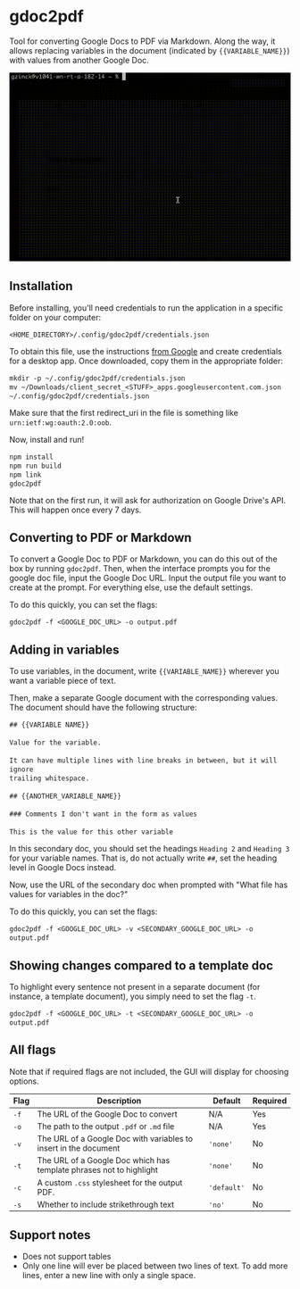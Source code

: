 # gdoc2pdf

Tool for converting Google Docs to PDF via Markdown. Along the way, it allows
replacing variables in the document (indicated by `{{VARIABLE_NAME}}`) with
values from another Google Doc.

![Demo gif](https://github.com/gzinck/gdoc2pdf/blob/main/demo.gif)

## Installation

Before installing, you'll need credentials to run the application in a specific
folder on your computer:

```
<HOME_DIRECTORY>/.config/gdoc2pdf/credentials.json
```

To obtain this file, use the instructions
[from Google](https://developers.google.com/workspace/guides/create-credentials)
and create credentials for a desktop app. Once downloaded, copy them in the
appropriate folder:

```
mkdir -p ~/.config/gdoc2pdf/credentials.json
mv ~/Downloads/client_secret_<STUFF>_apps.googleusercontent.com.json ~/.config/gdoc2pdf/credentials.json
```

Make sure that the first redirect_uri in the file is something like
`urn:ietf:wg:oauth:2.0:oob`.

Now, install and run!

```
npm install
npm run build
npm link
gdoc2pdf
```

Note that on the first run, it will ask for authorization on Google Drive's API.
This will happen once every 7 days.

## Converting to PDF or Markdown

To convert a Google Doc to PDF or Markdown, you can do this out of the box by
running `gdoc2pdf`. Then, when the interface prompts you for the google doc
file, input the Google Doc URL. Input the output file you want to create at the
prompt. For everything else, use the default settings.

To do this quickly, you can set the flags:

```
gdoc2pdf -f <GOOGLE_DOC_URL> -o output.pdf
```

## Adding in variables

To use variables, in the document, write `{{VARIABLE_NAME}}` wherever you want a
variable piece of text.

Then, make a separate Google document with the corresponding values. The
document should have the following structure:

```
## {{VARIABLE NAME}}

Value for the variable.

It can have multiple lines with line breaks in between, but it will ignore
trailing whitespace.

## {{ANOTHER_VARIABLE_NAME}}

### Comments I don't want in the form as values

This is the value for this other variable
```

In this secondary doc, you should set the headings `Heading 2` and `Heading 3`
for your variable names. That is, do not actually write `##`, set the heading
level in Google Docs instead.

Now, use the URL of the secondary doc when prompted with "What file has values
for variables in the doc?"

To do this quickly, you can set the flags:

```
gdoc2pdf -f <GOOGLE_DOC_URL> -v <SECONDARY_GOOGLE_DOC_URL> -o output.pdf
```

## Showing changes compared to a template doc

To highlight every sentence not present in a separate document (for instance, a
template document), you simply need to set the flag `-t`.

```
gdoc2pdf -f <GOOGLE_DOC_URL> -t <SECONDARY_GOOGLE_DOC_URL> -o output.pdf
```

## All flags

Note that if required flags are not included, the GUI will display for choosing
options.

| Flag | Description                                                         | Default     | Required |
| ---- | ------------------------------------------------------------------- | ----------- | -------- |
| `-f` | The URL of the Google Doc to convert                                | N/A         | Yes      |
| `-o` | The path to the output `.pdf` or `.md` file                         | N/A         | Yes      |
| `-v` | The URL of a Google Doc with variables to insert in the document    | `'none'`    | No       |
| `-t` | The URL of a Google Doc which has template phrases not to highlight | `'none'`    | No       |
| `-c` | A custom `.css` stylesheet for the output PDF.                      | `'default'` | No       |
| `-s` | Whether to include strikethrough text                               | `'no'`      | No       |

## Support notes

-   Does not support tables
-   Only one line will ever be placed between two lines of text. To add more
    lines, enter a new line with only a single space.
